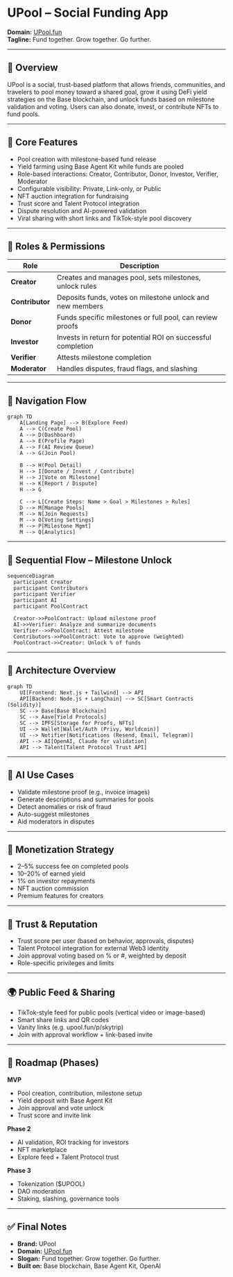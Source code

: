 # UPool – Social Funding App

**Domain:** [UPool.fun](https://upool.fun)  
**Tagline:** Fund together. Grow together. Go further.

---

## 📘 Overview

UPool is a social, trust-based platform that allows friends, communities, and travelers to pool money toward a shared goal, grow it using DeFi yield strategies on the Base blockchain, and unlock funds based on milestone validation and voting. Users can also donate, invest, or contribute NFTs to fund pools.

---

## 🎯 Core Features

- Pool creation with milestone-based fund release
- Yield farming using Base Agent Kit while funds are pooled
- Role-based interactions: Creator, Contributor, Donor, Investor, Verifier, Moderator
- Configurable visibility: Private, Link-only, or Public
- NFT auction integration for fundraising
- Trust score and Talent Protocol integration
- Dispute resolution and AI-powered validation
- Viral sharing with short links and TikTok-style pool discovery

---

## 👤 Roles & Permissions

| Role        | Description |
|-------------|-------------|
| **Creator**     | Creates and manages pool, sets milestones, unlock rules |
| **Contributor** | Deposits funds, votes on milestone unlock and new members |
| **Donor**       | Funds specific milestones or full pool, can review proofs |
| **Investor**    | Invests in return for potential ROI on successful completion |
| **Verifier**    | Attests milestone completion |
| **Moderator**   | Handles disputes, fraud flags, and slashing |

---

## 🧭 Navigation Flow

```mermaid
graph TD
    A[Landing Page] --> B(Explore Feed)
    A --> C(Create Pool)
    A --> D(Dashboard)
    A --> E(Profile Page)
    A --> F(AI Review Queue)
    A --> G(Join Pool)

    B --> H(Pool Detail)
    H --> I[Donate / Invest / Contribute]
    H --> J[Vote on Milestone]
    H --> K[Report / Dispute]
    H --> G

    C --> L[Create Steps: Name > Goal > Milestones > Rules]
    D --> M[Manage Pools]
    M --> N[Join Requests]
    M --> O[Voting Settings]
    M --> P[Milestone Mgmt]
    M --> Q[Analytics]
```

---

## 🔄 Sequential Flow – Milestone Unlock

```mermaid
sequenceDiagram
  participant Creator
  participant Contributors
  participant Verifier
  participant AI
  participant PoolContract

  Creator->>PoolContract: Upload milestone proof
  AI->>Verifier: Analyze and summarize documents
  Verifier-->>PoolContract: Attest milestone
  Contributors->>PoolContract: Vote to approve (weighted)
  PoolContract->>Creator: Unlock % of funds
```

---

## 🧱 Architecture Overview

```mermaid
graph TD
    UI[Frontend: Next.js + Tailwind] --> API
    API[Backend: Node.js + LangChain] --> SC[Smart Contracts (Solidity)]
    SC --> Base[Base Blockchain]
    SC --> Aave[Yield Protocols]
    SC --> IPFS[Storage for Proofs, NFTs]
    UI --> Wallet[Wallet/Auth (Privy, Worldcoin)]
    UI --> Notifier[Notifications (Resend, Email, Telegram)]
    API --> AI[OpenAI, Claude for validation]
    API --> Talent[Talent Protocol Trust API]
```

---

## 🧠 AI Use Cases

- Validate milestone proof (e.g., invoice images)
- Generate descriptions and summaries for pools
- Detect anomalies or risk of fraud
- Auto-suggest milestones
- Aid moderators in disputes

---

## 💸 Monetization Strategy

- 2–5% success fee on completed pools
- 10–20% of earned yield
- 1% on investor repayments
- NFT auction commission
- Premium features for creators

---

## 🔐 Trust & Reputation

- Trust score per user (based on behavior, approvals, disputes)
- Talent Protocol integration for external Web3 identity
- Join approval voting based on % or #, weighted by deposit
- Role-specific privileges and limits

---

## 🌍 Public Feed & Sharing

- TikTok-style feed for public pools (vertical video or image-based)
- Smart share links and QR codes
- Vanity links (e.g. upool.fun/p/skytrip)
- Join with approval workflow + link-based invite

---

## 📅 Roadmap (Phases)

**MVP**
- Pool creation, contribution, milestone setup
- Yield deposit with Base Agent Kit
- Join approval and vote unlock
- Trust score and invite link

**Phase 2**
- AI validation, ROI tracking for investors
- NFT marketplace
- Explore feed + Talent Protocol trust

**Phase 3**
- Tokenization ($UPOOL)
- DAO moderation
- Staking, slashing, governance tools

---

## ✅ Final Notes

- **Brand:** UPool
- **Domain:** [UPool.fun](https://upool.fun)
- **Slogan:** Fund together. Grow together. Go further.
- **Built on:** Base blockchain, Base Agent Kit, OpenAI

